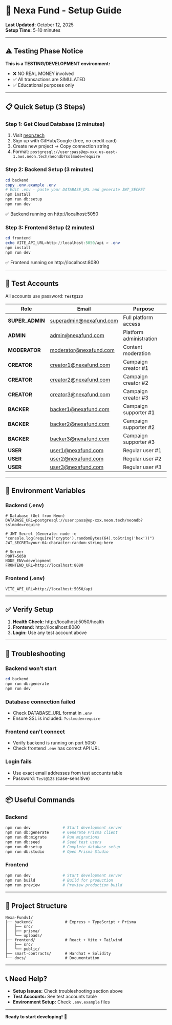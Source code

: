 # 🚀 Nexa Fund - Setup Guide

**Last Updated:** October 12, 2025  
**Setup Time:** 5-10 minutes

---

## ⚠️ Testing Phase Notice

**This is a TESTING/DEVELOPMENT environment:**
- ❌ NO REAL MONEY involved
- ✅ All transactions are SIMULATED
- ✅ Educational purposes only

---

## 📋 Quick Setup (3 Steps)

### Step 1: Get Cloud Database (2 minutes)

1. Visit [neon.tech](https://neon.tech)
2. Sign up with GitHub/Google (free, no credit card)
3. Create new project → Copy connection string
4. Format: `postgresql://user:pass@ep-xxx.us-east-1.aws.neon.tech/neondb?sslmode=require`

### Step 2: Backend Setup (3 minutes)

```powershell
cd backend
copy .env.example .env
# Edit .env - paste your DATABASE_URL and generate JWT_SECRET
npm install
npm run db:setup
npm run dev
```

✅ Backend running on http://localhost:5050

### Step 3: Frontend Setup (2 minutes)

```powershell
cd frontend
echo VITE_API_URL=http://localhost:5050/api > .env
npm install
npm run dev
```

✅ Frontend running on http://localhost:8080

---

## 🔑 Test Accounts

All accounts use password: **`Test@123`**

| Role | Email | Purpose |
|------|-------|---------|
| **SUPER_ADMIN** | superadmin@nexafund.com | Full platform access |
| **ADMIN** | admin@nexafund.com | Platform administration |
| **MODERATOR** | moderator@nexafund.com | Content moderation |
| **CREATOR** | creator1@nexafund.com | Campaign creator #1 |
| **CREATOR** | creator2@nexafund.com | Campaign creator #2 |
| **CREATOR** | creator3@nexafund.com | Campaign creator #3 |
| **BACKER** | backer1@nexafund.com | Campaign supporter #1 |
| **BACKER** | backer2@nexafund.com | Campaign supporter #2 |
| **BACKER** | backer3@nexafund.com | Campaign supporter #3 |
| **USER** | user1@nexafund.com | Regular user #1 |
| **USER** | user2@nexafund.com | Regular user #2 |
| **USER** | user3@nexafund.com | Regular user #3 |

---

## 🔧 Environment Variables

### Backend (.env)
```env
# Database (Get from Neon)
DATABASE_URL=postgresql://user:pass@ep-xxx.neon.tech/neondb?sslmode=require

# JWT Secret (Generate: node -e "console.log(require('crypto').randomBytes(64).toString('hex'))")
JWT_SECRET=your-64-character-random-string-here

# Server
PORT=5050
NODE_ENV=development
FRONTEND_URL=http://localhost:8080
```

### Frontend (.env)
```env
VITE_API_URL=http://localhost:5050/api
```

---

## ✅ Verify Setup

1. **Health Check:** http://localhost:5050/health
2. **Frontend:** http://localhost:8080
3. **Login:** Use any test account above

---

## 🐛 Troubleshooting

### Backend won't start
```powershell
cd backend
npm run db:generate
npm run dev
```

### Database connection failed
- Check DATABASE_URL format in `.env`
- Ensure SSL is included: `?sslmode=require`

### Frontend can't connect
- Verify backend is running on port 5050
- Check frontend `.env` has correct API URL

### Login fails
- Use exact email addresses from test accounts table
- Password: `Test@123` (case-sensitive)

---

## 📦 Useful Commands

### Backend
```powershell
npm run dev              # Start development server
npm run db:generate      # Generate Prisma client
npm run db:migrate       # Run migrations
npm run db:seed          # Seed test users
npm run db:setup         # Complete database setup
npm run db:studio        # Open Prisma Studio
```

### Frontend
```powershell
npm run dev              # Start development server
npm run build            # Build for production
npm run preview          # Preview production build
```

---

## 🎯 Project Structure

```
Nexa-Fundv1/
├── backend/              # Express + TypeScript + Prisma
│   ├── src/
│   ├── prisma/
│   └── uploads/
├── frontend/             # React + Vite + Tailwind
│   ├── src/
│   └── public/
├── smart-contracts/      # Hardhat + Solidity
└── docs/                 # Documentation
```

---

## 📞 Need Help?

- **Setup Issues:** Check troubleshooting section above
- **Test Accounts:** See test accounts table
- **Environment Setup:** Check `.env.example` files

---

**Ready to start developing!** 🎉
